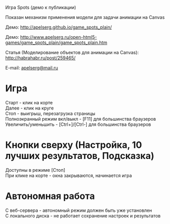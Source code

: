 ﻿Игра Spots (демо к публикации)

Показан механизм применения модели для задачи анимации на Canvas

Демо: http://apelserg.github.io/game_spots_plain/

Демо: http://www.apelserg.ru/open-html5-games/game_spots_plain/game_spots_plain.htm

Статья (Моделирование объектов для анимации на Canvas): http://habrahabr.ru/post/259465/

E-mail: apelserg@mail.ru



Игра
====

Старт - клик на корте<br/>
Далее - клик на круге<br/>
Стоп - выигрыш, перезагрузка страницы<br/>
Полноэкранный режим вкл/выкл - [F11] для большинства браузеров<br/>
Увеличить/уменьшить - [Ctrl+]/[Ctrl-] для большинства браузеров<br/>

Кнопки сверху (Настройка, 10 лучших результатов, Подсказка)
===========================================================

Доступны в режиме [Стоп]<br/>
При клике на корте - окна закрываются, начинается игра<br/>

Автономная работа
=================

С веб-сервера - автономный режим должен быть уже установлен<br/>
С локального диска - не работает сохранение настроек и результатов<br/>
